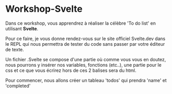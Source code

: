# Workshop-Svelte

Dans ce workshop, vous apprendrez à réaliser la célèbre 'To do list' en utilisant **Svelte**.

Pour ce faire, je vous donne rendez-vous sur le site officiel Svelte.dev dans le REPL qui nous permettra de tester du code sans passer par votre éditeur de texte.

Un fichier .Svelte se compose d'une partie <script> </script> où comme vous vous en doutez, nous pourrons y insérer nos variables, fonctions (etc..), une partie <style> </style> pour le css et ce que vous écrirez hors de ces 2 balises sera du html.

Pour commencer, nous allons créer un tableau 'todos' qui prendra 'name' et 'completed' 
